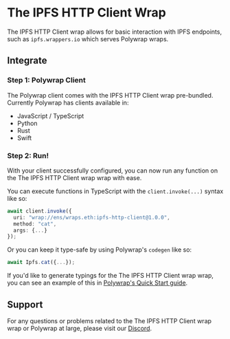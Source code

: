 # The IPFS HTTP Client Wrap

The IPFS HTTP Client wrap allows for basic interaction with IPFS endpoints, such as `ipfs.wrappers.io` which serves Polywrap wraps.

## Integrate

### Step 1: Polywrap Client

The Polywrap client comes with the IPFS HTTP Client wrap pre-bundled. Currently Polywrap has clients available in:
- JavaScript / TypeScript
- Python
- Rust
- Swift

### Step 2: Run!

With your client successfully configured, you can now run any function on the The IPFS HTTP Client wrap wrap with ease.

You can execute functions in TypeScript with the `client.invoke(...)` syntax like so:
```typescript
await client.invoke({
  uri: "wrap://ens/wraps.eth:ipfs-http-client@1.0.0",
  method: "cat",
  args: {...}
});
```

Or you can keep it type-safe by using Polywrap's `codegen` like so:
```typescript
await Ipfs.cat({...});
```

If you'd like to generate typings for the The IPFS HTTP Client wrap wrap, you can see an example of this in [Polywrap's Quick Start guide](https://docs.polywrap.io/quick-start#generating-types-codegen).

## Support

For any questions or problems related to the The IPFS HTTP Client wrap wrap or Polywrap at large, please visit our [Discord](https://discord.polywrap.io).
